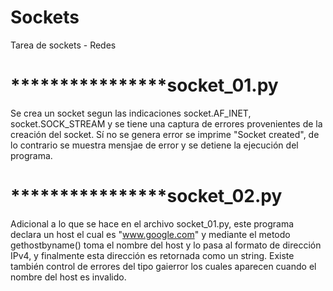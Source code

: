 # Sockets
Tarea de sockets - Redes

# ****************socket_01.py

Se crea un socket segun las indicaciones socket.AF_INET, socket.SOCK_STREAM y se tiene una captura de errores provenientes de la creación del socket. Sí no se genera error se imprime "Socket created", de lo contrario se muestra mensjae de error y se detiene la ejecución del programa.


# ****************socket_02.py

Adicional a lo que se hace en el archivo socket_01.py, este programa declara un host el cual es "www.google.com" y mediante el metodo gethostbyname() toma el nombre del host y lo pasa al formato de dirección IPv4, y finalmente esta dirección es retornada como un string. Existe también control de errores del tipo gaierror los cuales aparecen cuando el nombre del host es invalido.
